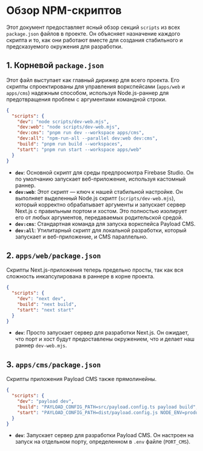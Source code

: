 # Обзор NPM-скриптов

Этот документ предоставляет ясный обзор секций `scripts` из всех `package.json` файлов в проекте. Он объясняет назначение каждого скрипта и то, как они работают вместе для создания стабильного и предсказуемого окружения для разработки.

## 1. Корневой `package.json`

Этот файл выступает как главный дирижер для всего проекта. Его скрипты спроектированы для управления воркспейсами (`apps/web` и `apps/cms`) надежным способом, используя Node.js-раннер для предотвращения проблем с аргументами командной строки.

```json
{
  "scripts": {
    "dev": "node scripts/dev-web.mjs",
    "dev:web": "node scripts/dev-web.mjs",
    "dev:cms": "pnpm run dev --workspace apps/cms",
    "dev:all": "npm-run-all --parallel dev:web dev:cms",
    "build": "pnpm run build --workspaces",
    "start": "pnpm run start --workspace apps/web"
  }
}
```

- **`dev`**: Основной скрипт для среды предпросмотра Firebase Studio. Он по умолчанию запускает веб-приложение, используя кастомный раннер.
- **`dev:web`**: Этот скрипт — ключ к нашей стабильной настройке. Он выполняет выделенный Node.js скрипт (`scripts/dev-web.mjs`), который корректно обрабатывает аргументы и запускает сервер Next.js с правильным портом и хостом. Это полностью изолирует его от любых аргументов, передаваемых родительской средой.
- **`dev:cms`**: Стандартная команда для запуска воркспейса Payload CMS.
- **`dev:all`**: Утилитарный скрипт для локальной разработки, который запускает и веб-приложение, и CMS параллельно.

## 2. `apps/web/package.json`

Скрипты Next.js-приложения теперь предельно просты, так как вся сложность инкапсулирована в раннере в корне проекта.

```json
{
  "scripts": {
    "dev": "next dev",
    "build": "next build",
    "start": "next start"
  }
}
```

- **`dev`**: Просто запускает сервер для разработки Next.js. Он ожидает, что порт и хост будут предоставлены окружением, что и делает наш раннер `dev-web.mjs`.

## 3. `apps/cms/package.json`

Скрипты приложения Payload CMS также прямолинейны.

```json
{
  "scripts": {
    "dev": "payload dev",
    "build": "PAYLOAD_CONFIG_PATH=src/payload.config.ts payload build",
    "start": "PAYLOAD_CONFIG_PATH=dist/payload.config.js NODE_ENV=production node dist/server.js"
  }
}
```

- **`dev`**: Запускает сервер для разработки Payload CMS. Он настроен на запуск на отдельном порту, определенном в `.env` файле (`PORT_CMS`).
